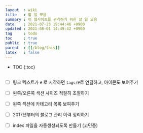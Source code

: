 ```yaml
---
layout  : wiki
title   : 할 일 모음
summary : 이 웹사이트를 관리하기 위한 할 일 모음
date    : 2021-07-23 19:44:46 +0900
updated : 2021-08-01 14:49:42 +0900
tag     : todo
toc     : true
public  : true
parent  : [[/blog/this]]
latex   : false
---
```

* TOC
{:toc}

##

- [ ] 링크 텍스트가 `#` 로 시작하면 `tags/#`로 연결하고, 아이콘도 보여주기
- [ ] 왼쪽/오른쪽 섹션 사이즈 적절히 조절하기
- [ ] 왼쪽 섹션에 카테고리 목록 보여주기
- [ ] 2017년부터의 블로그 관리 이력 정리하기
- [ ] index 파일을 자동생성되도록 만들기 (고민중)


